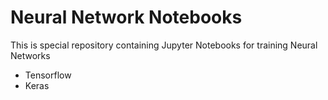 # Neural Network Notebooks
This is special repository containing Jupyter Notebooks for training Neural Networks 

<ul>
  <li>Tensorflow</li>
  <li>Keras</li>
 </ul>

